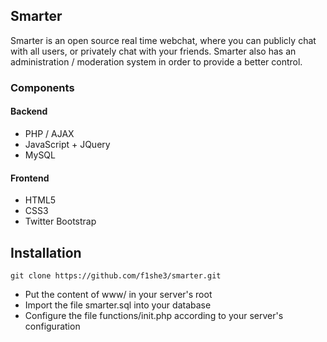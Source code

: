 ## Smarter ##
Smarter is an open source real time webchat, where you can publicly chat with
all users, or privately chat with your friends. Smarter also has an
administration / moderation system in order to provide a better control.
### Components ###
#### Backend ####
- PHP / AJAX 
- JavaScript + JQuery
- MySQL
#### Frontend ####
- HTML5
- CSS3
- Twitter Bootstrap
## Installation ##
```
git clone https://github.com/f1she3/smarter.git
```
- Put the content of www/ in your server's root
- Import the file smarter.sql into your database
- Configure the file functions/init.php according to your server's configuration
